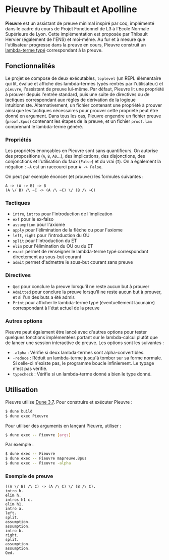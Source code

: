 # Pieuvre by Thibault et Apolline

**Pieuvre** est un assistant de preuve minimal inspiré par coq, implémenté dans le cadre du cours de Projet Fonctionnel de L3 à l'Ecole Normale Supérieure de Lyon. Cette implémentation est proposée par Thibault Hervier (également de l'ENS) et moi-même. Au fur et à mesure que l'utilisateur progresse dans la preuve en cours, Pieuvre construit un [lambda-terme typé](https://en.wikipedia.org/wiki/Curry%E2%80%93Howard_correspondence) correspondant à la preuve.

## Fonctionnalités

Le projet se compose de deux exécutables, `toplevel` (un REPL élémentaire qui lit, évalue et affiche des lambda-termes typés rentrés par l'utilisateur) et `pieuvre`, l'assistant de preuve lui-même. Par défaut, Pieuvre lit une propriété à prouver depuis l'entrée standard, puis une suite de directives ou de tactiques correspondant aux règles de dérivation de la logique intuitionniste. Alternativement, un fichier contenant une propriété à prouver ainsi que les tactiques nécessaires pour prouver cette propriété peut être donné en argument. Dans tous les cas, Pieuvre engendre un fichier preuve (`proof.8pus`) contenant les étapes de la preuve, et un fichier `proof.lam` comprenant le lambda-terme généré.

### Propriétés

Les propriétés énonçables en Pieuvre sont sans quantifieurs. On autorise des propositions (`A`, `B`, `A0`...), des implications, des disjonctions, des conjonctions et l'utilisation du faux (`False`) et du vrai (`I`). On a également la négation : `~A` est un raccourci pour `A -> False`.

On peut par exemple énoncer (et prouver) les formules suivantes :
```coq
A -> (A -> B) -> B
(A \/ B) /\ ~C -> (A /\ ~C) \/ (B /\ ~C)
```

### Tactiques

- `intro`, `intros` pour l'introduction de l'implication
- `exf` pour le ex-falso
- `assumption` pour l'axiome
- `apply` pour l'élimination de la flèche ou pour l'axiome
- `left`, `right` pour l'introduction du OU
- `split` pour l'introduction du ET
- `elim` pour l'élimination du OU ou du ET
- `exact` permet de renseigner le lambda-terme typé correspondant directement au sous-but courant
- `admit` permet d'admettre le sous-but courant sans preuve

### Directives

- `Qed` pour conclure la preuve lorsqu'il ne reste aucun but à prouver
- `Admitted` pour conclure la preuve lorsqu'il ne reste aucun but à prouver, et si l'un des buts a été admis
- `Print` pour afficher le lambda-terme typé (éventuellement lacunaire) correspondant à l'état actuel de la preuve

### Autres options

Pieuvre peut également être lancé avec d'autres options pour tester quelques fonctions implémentées portant sur le lambda-calcul plutôt que de lancer une session interactive de preuve. Les options sont les suivantes :

- `-alpha` : Vérifie si deux lambda-termes sont alpha-convertibles.
- `-reduce` : Réduit un lambda-terme jusqu'à tomber sur sa forme normale. Si celle-ci n'existe pas, le programme boucle infiniement. Le typage n'est pas vérifié.
- `typecheck` : Vérifie si un lambda-terme donné a bien le type donné.

## Utilisation

Pieuvre utilise [Dune 3.7](https://dune.build).
Pour construire et exécuter Pieuvre :
```sh
$ dune build
$ dune exec Pieuvre
```

Pour utiliser des arguments en lançant Pieuvre, utiliser :
```sh
$ dune exec -- Pieuvre [args]
```

Par exemple :
```sh
$ dune exec -- Pieuvre
$ dune exec -- Pieuvre mapreuve.8pus
$ dune exec -- Pieuvre -alpha
```

### Exemple de preuve

```coq
((A \/ B) /\ C) -> (A /\ C) \/ (B /\ C).
intro h.
elim h.
intros h1 c.
elim h1.
intro a.
left.
split.
assumption.
assumption.
intro b.
right.
split.
assumption.
assumption.
Qed.
```